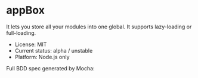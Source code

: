 

# appBox

It lets you store all your modules into one global. It supports lazy-loading or full-loading.

* License: MIT
* Current status: alpha / unstable
* Platform: Node.js only



Full BDD spec generated by Mocha:


